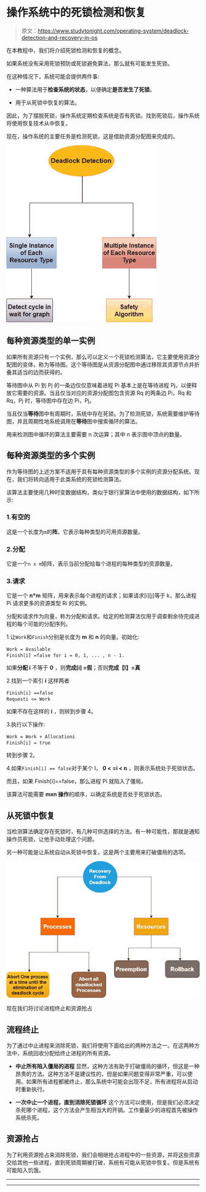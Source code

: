 # 操作系统中的死锁检测和恢复

> 原文：<https://www.studytonight.com/operating-system/deadlock-detection-and-recovery-in-os>

在本教程中，我们将介绍死锁检测和恢复的概念。

如果系统没有采用死锁预防或死锁避免算法，那么就有可能发生死锁。

在这种情况下，系统可能会提供两件事:

*   一种算法用于**检查系统的状态**，以便确定**是否发生了死锁**。

*   用于从死锁中恢复的算法。

因此，为了摆脱死锁，操作系统定期检查系统是否有死锁。找到死锁后，操作系统将使用恢复技术从中恢复。

现在，操作系统的主要任务是检测死锁，这是借助资源分配图来完成的。

![](img/61ebdb16b3d947e67b696db2046a2556.png)

## 每种资源类型的单一实例

如果所有资源只有一个实例，那么可以定义一个死锁检测算法，它主要使用资源分配图的变体，称为等待图。这个等待图是从资源分配图中通过移除其资源节点并折叠其适当的边而获得的。

等待图中从 Pi 到 Pj 的一条边仅仅意味着进程 Pi 基本上是在等待进程 Pj，以便释放它需要的资源。当且仅当对应的资源分配图包含资源 Rq 的两条边 Pi，Rq 和 Rq，Pj 时，等待图中存在边 Pi，Pj。

当且仅当**等待**图中有周期时，系统中存在死锁。为了检测死锁，系统需要维护等待图，并且周期性地系统调用在**等待**图中搜索循环的算法。

用来检测图中循环的算法主要需要 n 次运算；其中 n 表示图中顶点的数量。

## 每种资源类型的多个实例

作为等待图的上述方案不适用于具有每种资源类型的多个实例的资源分配系统。现在，我们将转向适用于此类系统的死锁检测算法。

该算法主要使用几种时变数据结构，类似于银行家算法中使用的数据结构，如下所示:

### 1.有空的

这是一个长度为`m`的**阵**。它表示每种类型的可用资源数量。

### 2.分配

它是一个`n x m`矩阵，表示当前分配给每个进程的每种类型的资源数量。

### 3.请求

它是一个 **n*m** 矩阵，用来表示每个进程的请求；如果请求[i][j]等于 k，那么进程 Pi 请求更多的资源类型 Ri 的实例。

分配和请求作为向量，称为分配和请求。给定的检测算法仅用于调查剩余待完成进程的每个可能的分配序列。

1.让`Work`和`Finish`分别是长度为 **m** 和 **n** 的向量。初始化:

```
Work = Available
Finish[i] =false for i = 0, 1, ... , n - 1.
```

如果**分配 i** 不等于 **0** ，则**完成[i] =假**；否则**完成【I】=真**

2.找到一个索引 **i** 这样两者

```
Finish[i] ==false
Requesti <= Work
```

如果不存在这样的 **i** ，则转到步骤 4。

3.执行以下操作:

```
Work = Work + Allocationi
Finish[i] = true
```

转到步骤 2。

4.如果`Finish[i] == false`对于某个 I， **0 < =i < n** ，则表示系统处于死锁状态。

而且，如果 Finish[i]==false，那么进程 Pi 就陷入了僵局。

该算法可能需要 **mxn 操作**的顺序，以确定系统是否处于死锁状态。

## 从死锁中恢复

当检测算法确定存在死锁时，有几种可供选择的方法。有一种可能性，那就是通知操作员死锁，让他手动处理这个问题。

另一种可能是让系统自动从死锁中恢复。这是两个主要用来打破僵局的选项。

![](img/7677638d81ceea90f2ee4f4cb76bf887.png)

现在我们将讨论进程终止和资源抢占

## 流程终止

为了通过中止进程来消除死锁，我们将使用下面给出的两种方法之一。在这两种方法中，系统回收分配给终止进程的所有资源。

*   **中止所有陷入僵局的进程**
    显然，这种方法有助于打破僵局的循环，但这是一种昂贵的方法。这种方法不是建议性的，但是如果问题变得非常严重，可以使用。如果所有进程都被终止，那么系统中可能会出现不足，所有进程将从启动时重新执行。

*   **一次中止一个进程，直到消除死锁循环**
    这个方法可以使用，但是我们必须决定杀死哪个进程，这个方法会产生相当大的开销。工作量最少的进程首先被操作系统杀死。

## 资源抢占

为了利用资源抢占来消除死锁，我们会相继抢占进程中的一些资源，并将这些资源交给其他一些进程，直到死锁周期被打破，系统有可能从死锁中恢复。但是系统有可能陷入饥饿。



* * *

* * *